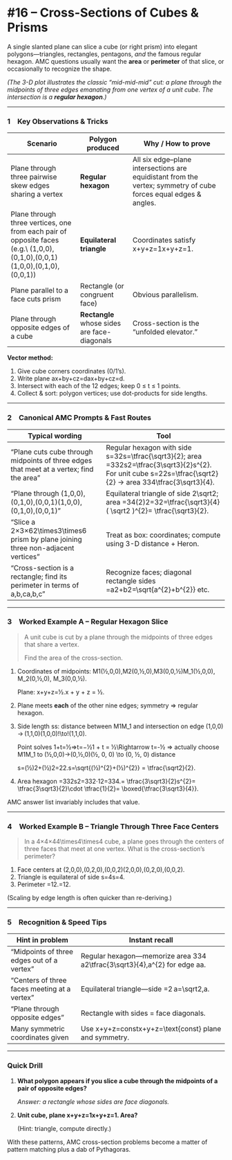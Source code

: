 # #16 – Cross-Sections of Cubes & Prisms

A single slanted plane can slice a cube (or right prism) into elegant polygons—triangles, rectangles, pentagons, *and* the famous regular hexagon.  AMC questions usually want the **area** or **perimeter** of that slice, or occasionally to recognize the shape.

*(The 3-D plot illustrates the classic “mid-mid-mid” cut: a plane through the midpoints of three edges emanating from one vertex of a unit cube.  The intersection is a **regular hexagon**.)*

---

### 1 Key Observations & Tricks

| Scenario | Polygon produced | Why / How to prove |
| --- | --- | --- |
| Plane through three pairwise skew edges sharing a vertex | **Regular hexagon** | All six edge–plane intersections are equidistant from the vertex; symmetry of cube forces equal edges & angles. |
| Plane through three vertices, one from each pair of opposite faces (e.g.\ (1,0,0),(0,1,0),(0,0,1)(1,0,0),(0,1,0),(0,0,1)) | **Equilateral triangle** | Coordinates satisfy x+y+z=1x+y+z=1. |
| Plane parallel to a face cuts prism | Rectangle (or congruent face) | Obvious parallelism. |
| Plane through opposite edges of a cube | **Rectangle** whose sides are face-diagonals | Cross-section is the “unfolded elevator.” |

**Vector method:**

1. Give cube corners coordinates (0/1’s).
2. Write plane ax+by+cz=dax+by+cz=d.
3. Intersect with each of the 12 edges; keep 0 ≤ t ≤ 1 points.
4. Collect & sort: polygon vertices; use dot-products for side lengths.

---

### 2 Canonical AMC Prompts & Fast Routes

| Typical wording | Tool |
| --- | --- |
| “Plane cuts cube through midpoints of three edges that meet at a vertex; find the area” | Regular hexagon with side s=32s=\tfrac{\sqrt3}{2}; area =332s2=\tfrac{3\sqrt3}{2}s^{2}. For unit cube s=22s=\tfrac{\sqrt2}{2} → area 334\tfrac{3\sqrt3}{4}. |
| “Plane through (1,0,0),(0,1,0),(0,0,1)(1,0,0),(0,1,0),(0,0,1)” | Equilateral triangle of side 2\sqrt2; area =34(2)2=32=\tfrac{\sqrt3}{4}( \sqrt2 )^{2}= \tfrac{\sqrt3}{2}. |
| “Slice a 2×3×62\times3\times6 prism by plane joining three non-adjacent vertices” | Treat as box: coordinates; compute using 3-D distance + Heron. |
| “Cross-section is a rectangle; find its perimeter in terms of a,b,ca,b,c” | Recognize faces; diagonal rectangle sides =a2+b2=\sqrt{a^{2}+b^{2}} etc. |

---

### 3 Worked Example A – Regular Hexagon Slice

> A unit cube is cut by a plane through the midpoints of three edges that share a vertex.
> 
> 
> Find the area of the cross-section.
> 
1. Coordinates of midpoints: M1(½,0,0),M2(0,½,0),M3(0,0,½)M_1(½,0,0), M_2(0,½,0), M_3(0,0,½).
    
    Plane: x+y+z=½.x + y + z = ½.
    
2. Plane meets **each** of the other nine edges; symmetry ⇒ regular hexagon.
3. Side length ss: distance between M1M_1 and intersection on edge (1,0,0) ⁣→ ⁣(1,1,0)(1,0,0)\!\to\!(1,1,0).
    
    Point solves 1+t=½⇒t=−½1 + t = ½\Rightarrow t=-½ ⇒ actually choose M1M_1 to (½,0,0)→(0,½,0)(½, 0, 0) \to (0, ½, 0) distance
    
    s=(½)2+(½)2=22.s=\sqrt{(½)^{2}+(½)^{2}} = \tfrac{\sqrt2}{2}.
    
4. Area hexagon =332s2=332⋅12=334.= \tfrac{3\sqrt3}{2}s^{2}= \tfrac{3\sqrt3}{2}\cdot \tfrac{1}{2}= \boxed{\tfrac{3\sqrt3}{4}}.

AMC answer list invariably includes that value.

---

### 4 Worked Example B – Triangle Through Three Face Centers

> In a 4×4×44\times4\times4 cube, a plane goes through the centers of three faces that meet at one vertex.  What is the cross-section’s perimeter?
> 
1. Face centers at (2,0,0),(0,2,0),(0,0,2)(2,0,0),(0,2,0),(0,0,2).
2. Triangle is equilateral of side s=4s=4.
3. Perimeter =12.=12.

(Scaling by edge length is often quicker than re-deriving.)

---

### 5 Recognition & Speed Tips

| Hint in problem | Instant recall |
| --- | --- |
| “Midpoints of three edges out of a vertex” | Regular hexagon—memorize area 334 a2\tfrac{3\sqrt3}{4}\,a^{2} for edge aa. |
| “Centers of three faces meeting at a vertex” | Equilateral triangle—side =2 a=\sqrt2\,a. |
| “Plane through opposite edges” | Rectangle with sides = face diagonals. |
| Many symmetric coordinates given | Use x+y+z=constx+y+z=\text{const} plane and symmetry. |

---

### Quick Drill

1. **What polygon appears if you slice a cube through the midpoints of a pair of opposite edges?**
    
    *Answer: a rectangle whose sides are face diagonals.*
    
2. **Unit cube, plane x+y+z=1x+y+z=1. Area?**
    
    (Hint: triangle, compute directly.)
    

With these patterns, AMC cross-section problems become a matter of pattern matching plus a dab of Pythagoras.